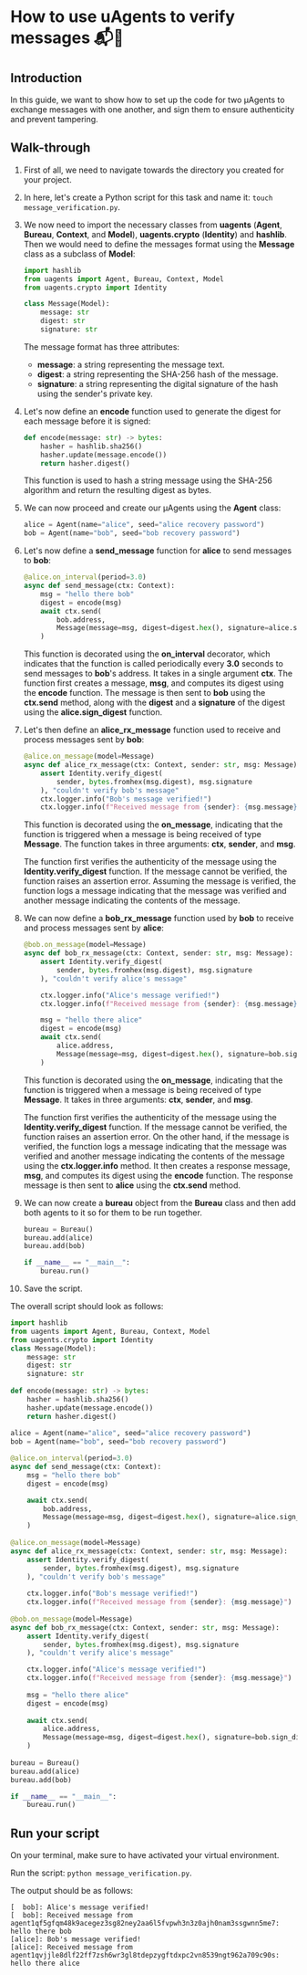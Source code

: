 # How to use uAgents to verify messages 📬🔐

## Introduction

In this guide, we want to show how to set up the code for two μAgents to exchange messages with one another, and sign them to ensure authenticity and prevent tampering. 

## Walk-through

1. First of all, we need to navigate towards the directory you created for your project. 

2. In here, let's create a Python script for this task and name it: `touch message_verification.py`.

3. We now need to import the necessary classes from **uagents** (**Agent**, **Bureau**, **Context**, and **Model**), **uagents.crypto** (**Identity**) and **hashlib**. Then we would need to define the messages format using the **Message** class as a subclass of **Model**:

    ```py copy
    import hashlib
    from uagents import Agent, Bureau, Context, Model
    from uagents.crypto import Identity

    class Message(Model):
        message: str
        digest: str
        signature: str
    ```

   The message format has three attributes: 

    - **message**: a string representing the message text.
    - **digest**: a string representing the SHA-256 hash of the message. 
    - **signature**: a string representing the digital signature of the hash using the sender's private key.

4. Let's now define an **encode** function used to generate the digest for each message before it is signed:

    ```py copy
    def encode(message: str) -> bytes:
        hasher = hashlib.sha256()
        hasher.update(message.encode())
        return hasher.digest()
    ```

     This function is used to hash a string message using the SHA-256 algorithm and return the resulting digest as bytes. 

5. We can now proceed and create our μAgents using the **Agent** class:

    ```py copy
    alice = Agent(name="alice", seed="alice recovery password")
    bob = Agent(name="bob", seed="bob recovery password")
    ```

6. Let's now define a **send_message** function for **alice** to send messages to **bob**:
 
    ```py copy
    @alice.on_interval(period=3.0)
    async def send_message(ctx: Context):
        msg = "hello there bob"
        digest = encode(msg)
        await ctx.send(
            bob.address,
            Message(message=msg, digest=digest.hex(), signature=alice.sign_digest(digest)),
        )
    ```

    This function is decorated using the **on_interval** decorator, which indicates that the function is called periodically every **3.0** seconds to send messages to **bob**'s address. It takes in a single argument **ctx**. The function first creates a message, **msg**, and computes its digest using the **encode** function. The message is then sent to **bob** using the **ctx.send** method, along with the **digest** and a **signature** of the digest using the **alice.sign_digest** function.

7. Let's then define an **alice_rx_message** function used to receive and process messages sent by **bob**:

    ```py copy
    @alice.on_message(model=Message)
    async def alice_rx_message(ctx: Context, sender: str, msg: Message):
        assert Identity.verify_digest(
            sender, bytes.fromhex(msg.digest), msg.signature
        ), "couldn't verify bob's message"
        ctx.logger.info("Bob's message verified!")
        ctx.logger.info(f"Received message from {sender}: {msg.message}")
    ```

    This function is decorated using the **on_message**, indicating that the function is triggered when a message is being received of type **Message**. The function takes in three arguments: **ctx**, **sender**, and **msg**.  

    The function first verifies the authenticity of the message using the **Identity.verify_digest** function. If the message cannot be verified, the function raises an assertion error. Assuming the message is verified, the function logs a message indicating that the message was verified and another message indicating the contents of the message.

8. We can now define a **bob_rx_message** function used by **bob** to receive and process messages sent by **alice**:

    ```py copy
    @bob.on_message(model=Message)
    async def bob_rx_message(ctx: Context, sender: str, msg: Message):
        assert Identity.verify_digest(
            sender, bytes.fromhex(msg.digest), msg.signature
        ), "couldn't verify alice's message"

        ctx.logger.info("Alice's message verified!")
        ctx.logger.info(f"Received message from {sender}: {msg.message}")
   
        msg = "hello there alice"
        digest = encode(msg)
        await ctx.send(
            alice.address,
            Message(message=msg, digest=digest.hex(), signature=bob.sign_digest(digest)),
        )
    ```

    This function is decorated using the **on_message**, indicating that the function is triggered when a message is being received of type **Message**. It takes in three arguments: **ctx**, **sender**, and **msg**.

    The function first verifies the authenticity of the message using the **Identity.verify_digest** function. If the message cannot be verified, the function raises an assertion error. On the other hand, if the message is verified, the function logs a message indicating that the message was verified and another message indicating the contents of the message using the **ctx.logger.info** method. It then creates a response message, **msg**, and computes its digest using the **encode** function. The response message is then sent to **alice** using the **ctx.send** method.

9. We can now create a **bureau** object from the **Bureau** class and then add both agents to it so for them to be run together.

    ```py copy
    bureau = Bureau()
    bureau.add(alice)
    bureau.add(bob)

    if __name__ == "__main__":
        bureau.run()
    ```

10. Save the script.

The overall script should look as follows: 

```py copy filename="message_verification.py"
import hashlib
from uagents import Agent, Bureau, Context, Model
from uagents.crypto import Identity
class Message(Model):
    message: str
    digest: str
    signature: str
    
def encode(message: str) -> bytes:
    hasher = hashlib.sha256()
    hasher.update(message.encode())
    return hasher.digest()
    
alice = Agent(name="alice", seed="alice recovery password")
bob = Agent(name="bob", seed="bob recovery password")

@alice.on_interval(period=3.0)
async def send_message(ctx: Context):
    msg = "hello there bob"
    digest = encode(msg)

    await ctx.send(
        bob.address,
        Message(message=msg, digest=digest.hex(), signature=alice.sign_digest(digest)),
    )
    
@alice.on_message(model=Message)
async def alice_rx_message(ctx: Context, sender: str, msg: Message):
    assert Identity.verify_digest(
        sender, bytes.fromhex(msg.digest), msg.signature
    ), "couldn't verify bob's message"
    
    ctx.logger.info("Bob's message verified!")
    ctx.logger.info(f"Received message from {sender}: {msg.message}")
    
@bob.on_message(model=Message)
async def bob_rx_message(ctx: Context, sender: str, msg: Message):
    assert Identity.verify_digest(
        sender, bytes.fromhex(msg.digest), msg.signature
    ), "couldn't verify alice's message"

    ctx.logger.info("Alice's message verified!")
    ctx.logger.info(f"Received message from {sender}: {msg.message}")
    
    msg = "hello there alice"
    digest = encode(msg)
    
    await ctx.send(
        alice.address,
        Message(message=msg, digest=digest.hex(), signature=bob.sign_digest(digest)),
    )
    
bureau = Bureau()
bureau.add(alice)
bureau.add(bob)

if __name__ == "__main__":
    bureau.run()
```

## Run your script

On your terminal, make sure to have activated your virtual environment.

Run the script: `python message_verification.py`.

The output should be as follows:

```
[  bob]: Alice's message verified!
[  bob]: Received message from agent1qf5gfqm48k9acegez3sg82ney2aa6l5fvpwh3n3z0ajh0nam3ssgwnn5me7: hello there bob
[alice]: Bob's message verified!
[alice]: Received message from agent1qvjjle8dlf22ff7zsh6wr3gl8tdepzygftdxpc2vn8539ngt962a709c90s: hello there alice
```
